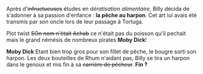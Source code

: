 
Après d'~~infructueuses~~ études en *dératisation alimentaire*, Billy décida de s'adonner à sa passion d'enfance : **la pêche au harpon**. Cet art lui avais été transmis par son oncle lors de leur passage à Tortuga. 

Plot twist ~~SOn nom n'était Achab~~ ce n'était pas du poisson qu'il pechait mais le grand némésis de nombreux pirates **Moby Dick**!
  
**Moby Dick** Etant bien trop gros pour son fillet de pêche, le bougre sorti son harpon.
Les deux bouteilles de Rhum n'aidant pas, Billy se tira un harpon dans le genoux et mis
fin à sa ~~carrière de pêcheur~~. **Fin ?**
